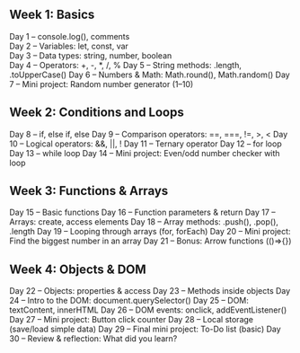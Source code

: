 ## Week 1: Basics
Day 1 – console.log(), comments  <br>
Day 2 – Variables: let, const, var <br>
Day 3 – Data types: string, number, boolean <br>
Day 4 – Operators: +, -, *, /, %
Day 5 – String methods: .length, .toUpperCase()
Day 6 – Numbers & Math: Math.round(), Math.random()
Day 7 – Mini project: Random number generator (1–10)


## Week 2: Conditions and Loops
Day 8 – if, else if, else
Day 9 – Comparison operators: ==, ===, !=, >, <
Day 10 – Logical operators: &&, ||, !
Day 11 – Ternary operator
Day 12 – for loop
Day 13 – while loop
Day 14 – Mini project: Even/odd number checker with loop


## Week 3: Functions & Arrays
Day 15 – Basic functions
Day 16 – Function parameters & return
Day 17 – Arrays: create, access elements
Day 18 – Array methods: .push(), .pop(), .length
Day 19 – Looping through arrays (for, forEach)
Day 20 – Mini project: Find the biggest number in an array
Day 21 – Bonus: Arrow functions (()=>{})


## Week 4: Objects & DOM
Day 22 – Objects: properties & access
Day 23 – Methods inside objects
Day 24 – Intro to the DOM: document.querySelector()
Day 25 – DOM: textContent, innerHTML
Day 26 – DOM events: onclick, addEventListener()
Day 27 – Mini project: Button click counter
Day 28 – Local storage (save/load simple data)
Day 29 – Final mini project: To-Do list (basic)
Day 30 – Review & reflection: What did you learn?
